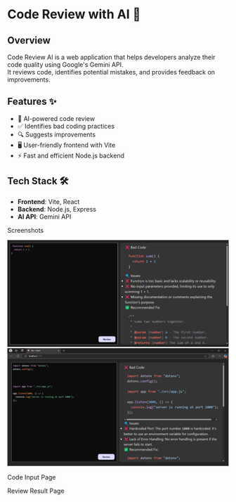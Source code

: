# Code Review with AI 🚀  

## Overview  
Code Review AI is a web application that helps developers analyze their code quality using Google's Gemini API.  
It reviews code, identifies potential mistakes, and provides feedback on improvements.  

## Features ✨  
- 📌 AI-powered code review  
- ✅ Identifies bad coding practices  
- 🔍 Suggests improvements  
- 🖥️ User-friendly frontend with Vite  
- ⚡ Fast and efficient Node.js backend  

## Tech Stack 🛠  
- **Frontend**: Vite, React  
- **Backend**: Node.js, Express  
- **AI API**: Gemini API  

Screenshots

![Code Input Page](images/code-input.png)
![Review Result Page](images/review-result.png)

Code Input Page

Review Result Page
